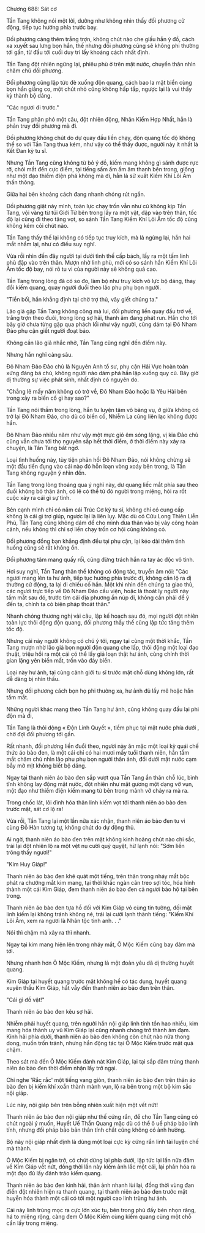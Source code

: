 




Chương 688: Sát cơ


Tần Tang không nói một lời, dường như không nhìn thấy đối phương cử động, tiếp tục hướng phía trước bay.

Đối phương càng thêm trắng trợn, không chút nào che giấu hắn ý đồ, cách xa xuyết sau lưng bọn hắn, thế nhưng đối phương cũng sẽ không phi thường tới gần, từ đầu tới cuối duy trì lấy khoảng cách nhất định.

Tần Tang đột nhiên ngừng lại, phiêu phù ở trên mặt nước, chuyển thân nhìn chăm chú đối phương.

Đối phương cũng lập tức đè xuống độn quang, cách bao la mặt biển cùng bọn hắn giằng co, một chút nhỏ cũng không hấp tấp, ngược lại là vui thấy kỳ thành bộ dáng.

"Các ngươi đi trước."

Tần Tang phân phó một câu, đột nhiên động, Nhân Kiếm Hợp Nhất, hẳn là phản truy đối phương mà đi.

Đối phương không chút do dự quay đầu liền chạy, độn quang tốc độ không thể so với Tần Tang thua kém, như vậy có thể thấy được, người này ít nhất là Kết Đan kỳ tu sĩ.

Nhưng Tần Tang cũng không từ bỏ ý đồ, kiếm mang không gì sánh được rực rỡ, chói mắt đến cực điểm, tại tiếng sấm ầm ầm âm thanh bên trong, giống như một đạo thiểm điện phá không mà đi, hẳn là sử xuất Kiếm Khí Lôi Âm thần thông.

Giữa hai bên khoảng cách đang nhanh chóng rút ngắn.

Đối phương giật nảy mình, toàn lực chạy trốn vẫn như cũ không kịp Tần Tang, vội vàng từ túi Giới Tử bên trong lấy ra một vật, đập vào trên thân, tốc độ lại cũng đi theo tăng vọt, so sánh Tần Tang Kiếm Khí Lôi Âm tốc độ cũng không kém cỏi chút nào.

Tần Tang thấy thế lại không có tiếp tục truy kích, mà là ngừng lại, hắn hai mắt nhắm lại, như có điều suy nghĩ.

Vừa rồi nhìn đến đây người tại dưới tình thế cấp bách, lấy ra một tấm linh phù đập vào trên thân. Mượn nhờ linh phù, mới có so sánh hắn Kiếm Khí Lôi Âm tốc độ bay, nói rõ tu vi của người này sẽ không quá cao.

Tần Tang trong lòng đã có so đo, làm bộ như truy kích vô lực bộ dáng, thay đổi kiếm quang, quay người đuổi theo lão phu phụ bọn người.

"Tiền bối, hắn khẳng định tại chờ trợ thủ, vây giết chúng ta."

Lão giả gặp Tần Tang không công mà lui, đối phương liền quay đầu trở về, trắng trợn theo đuôi, trong lòng sợ hãi, thanh âm đang phát run. Hắn cho tới bây giờ chưa từng gặp qua phách lối như vậy người, cũng dám tại Đô Nham Đảo phụ cận giết người đoạt bảo.

Không cần lão giả nhắc nhở, Tần Tang cũng nghĩ đến điểm này.

Nhưng hắn nghĩ càng sâu.

Đô Nham Đảo Đảo chủ là Nguyên Anh tổ sư, phụ cận Hải Vực hoàn toàn xứng đáng bá chủ, không người nào dám phá hắn lập xuống quy củ. Bây giờ dị thường sự việc phát sinh, nhất định có nguyên do.

"Chẳng lẽ mấy năm không có trở về, Đô Nham Đảo hoặc là Yêu Hải bên trong xảy ra biến cố gì hay sao?"

Tần Tang nói thầm trong lòng, hắn tu luyện tâm vô bàng vụ, ở giữa không có trở lại Đô Nham Đảo, cho dù có biến cố, Nhiễm La cũng liên lạc không được hắn.

Đô Nham Đảo nhiều năm như vậy một mực gió êm sóng lặng, vị kia Đảo chủ cũng vẫn chưa tới thọ nguyên sắp hết thời điểm, ở thời điểm này xảy ra chuyện, là Tần Tang bất ngờ.

Loại tình huống này, tùy tiện phản hồi Đô Nham Đảo, nói không chừng sẽ một đầu tiến đụng vào cái nào đó hỗn loạn vòng xoáy bên trong, là Tần Tang không nguyện ý nhìn đến.

Tần Tang trong lòng thoáng qua ý nghĩ này, dư quang liếc mắt phía sau theo đuổi không bỏ thân ảnh, có lẽ có thể từ đó người trong miệng, hỏi ra rốt cuộc xảy ra cái gì sự tình.

Bên cạnh mình chỉ có năm cái Trúc Cơ kỳ tu sĩ, không chỉ có cung cấp không là cái gì trợ giúp, ngược lại là liên lụy. Mặc dù có Cửu Long Thiên Liễn Phù, Tần Tang cũng không dám để cho mình đưa thân vào bị vây công hoàn cảnh, nếu không thì chỉ sợ liền chạy trốn cơ hội cũng không có.

Đối phương đồng bạn khẳng định đều tại phụ cận, lại kéo dài thêm tình huống cũng sẽ rất không ổn.

Đối phương tâm mang quấy rối, cũng đừng trách hắn ra tay ác độc vô tình.

Hơi suy nghĩ, Tần Tang thân thể không có động tác, truyền âm nói: "Các ngươi mang lên ta hư ảnh, tiếp tục hướng phía trước đi, không cần lộ ra dị thường cử động, ta lại đi chiếu cố hắn. Một khi nhìn đến chúng ta giao thủ, các ngươi trực tiếp về Đô Nham Đảo cầu viện, hoặc là thoát ly người này tầm mắt sau đó, trước tìm cái địa phương ẩn núp đi, không cần phải để ý đến ta, chính ta có biện pháp thoát thân."

Nhanh chóng thương nghị vài câu, lập kế hoạch sau đó, mọi người đột nhiên toàn lực thôi động độn quang, đối phương thấy thế cũng lập tức tăng thêm tốc độ.

Nhưng cái này người không có chú ý tới, ngay tại cùng một thời khắc, Tần Tang mượn nhờ lão giả bọn người độn quang che lấp, thôi động một loại đạo thuật, triệu hồi ra một cái có thể lấy giả loạn thật hư ảnh, cùng chính thời gian lặng yên biến mất, trốn vào đáy biển.

Loại này hư ảnh, tại cùng cảnh giới tu sĩ trước mặt chỗ dùng không lớn, rất dễ dàng bị nhìn thấu.

Nhưng đối phương cách bọn họ phi thường xa, hư ảnh đủ lấy mê hoặc hắn tầm mắt.

Những người khác mang theo Tần Tang hư ảnh, cũng không quay đầu lại phi độn mà đi,

Tần Tang là thôi động « Độn Linh Quyết », tiềm phục tại mặt nước phía dưới , chờ đợi đối phương tới gần.

Rất nhanh, đối phương liền đuổi theo, người này ăn mặc một loại kỳ quái chế thức áo bào đen, là một cái chỉ có hai mươi mấy tuổi thanh niên, hắn tầm mắt chăm chú nhìn lão phu phụ bọn người thân ảnh, đối dưới mặt nước cạm bẫy mờ mịt không biết bộ dáng.

Ngay tại thanh niên áo bào đen sắp vượt qua Tần Tang ẩn thân chỗ lúc, bình tĩnh không lay động mặt nước, đột nhiên như mặt gương một dạng vỡ vụn, một đạo như thiểm điện kiếm mang từ bên trong mảnh vỡ chảy ra mà ra.

Trong chốc lát, lôi đình hóa thân linh kiếm vọt tới thanh niên áo bào đen trước mặt, sát cơ lộ ra!

Vừa rồi, Tần Tang lại một lần nữa xác nhận, thanh niên áo bào đen tu vi cùng Đỗ Hàn tương tự, không chút do dự động thủ.

Ai ngờ, thanh niên áo bào đen trên mặt không kinh hoảng chút nào chi sắc, trái lại đột nhiên lộ ra một vệt nụ cười quỷ quyệt, hừ lạnh nói: "Sớm liền trông thấy ngươi!"

"Kim Huy Giáp!"

Thanh niên áo bào đen khẽ quát một tiếng, trên thân trong nháy mắt bộc phát ra chướng mắt kim mang, tại thời khắc ngàn cân treo sợi tóc, hóa hình thành một cái Kim Giáp, đem thanh niên áo bào đen cả người bảo hộ tại bên trong.

Thanh niên áo bào đen tựa hồ đối với Kim Giáp vô cùng tin tưởng, đối mặt linh kiếm lại không tránh không né, trái lại cười lạnh thành tiếng: "Kiếm Khí Lôi Âm, xem ra ngươi là Nhân tộc tinh anh. . ."

Nói thì chậm mà xảy ra thì nhanh.

Ngay tại kim mang hiện lên trong nháy mắt, Ô Mộc Kiếm cũng bay đâm mà tới.

Nhưng nhanh hơn Ô Mộc Kiếm, nhưng là một đoàn yêu dã dị thường huyết quang.

Kim Giáp tại huyết quang trước mặt không hề có tác dụng, huyết quang xuyên thấu Kim Giáp, hắt vẫy đến thanh niên áo bào đen trên thân.

"Cái gì đồ vật!"

Thanh niên áo bào đen kêu sợ hãi.

Nhiễm phải huyết quang, trên người hắn nội giáp linh tính tổn hao nhiều, kim mang hóa thành uy vũ Kim Giáp lại cũng nhanh chóng trở thành ảm đạm. Kinh hãi phía dưới, thanh niên áo bào đen không còn chút nào nữa thong dong, muốn trốn tránh, nhưng hắn động tác tại Ô Mộc Kiếm trước mặt quá chậm.

Theo sát mà đến Ô Mộc Kiếm đánh nát Kim Giáp, lại tại sắp đâm trúng thanh niên áo bào đen thời điểm nhận lấy trở ngại.

Chỉ nghe 'Rắc rắc' một tiếng vang giòn, thanh niên áo bào đen trên thân áo bào đen bị kiếm khí xoắn thành mảnh vụn, lộ ra bên trong một bộ kim sắc nội giáp.

Lúc này, nội giáp bên trên bỗng nhiên xuất hiện một vết nứt!

Thanh niên áo bào đen nội giáp như thế cứng rắn, để cho Tần Tang cũng có chút ngoài ý muốn, Huyết Uế Thần Quang mặc dù có thể ô uế pháp bảo linh tính, nhưng đối pháp bảo bản thân tính chất cũng không có ảnh hưởng.

Bộ này nội giáp nhất định là dùng một loại cực kỳ cứng rắn linh tài luyện chế mà thành.

Ô Mộc Kiếm bị ngăn trở, có chút dừng lại phía dưới, lập tức lại lần nữa đâm về Kim Giáp vết nứt, đồng thời lần này kiếm ảnh lắc một cái, lại phân hóa ra một đạo đủ lấy đánh tráo kiếm quang.

Thanh niên áo bào đen kinh hãi, thân ảnh nhanh lùi lại, đồng thời vùng đan điền đột nhiên hiện ra thanh quang, tại thanh niên áo bào đen trước mặt huyễn hóa thành một cái có tới một người cao linh trùng hư ảnh.

Cái này linh trùng mọc ra cực lớn xúc tu, bên trong phủ đầy bén nhọn răng, há to miệng rộng, càng đem Ô Mộc Kiếm cùng kiếm quang cùng một chỗ cắn lấy trong miệng.




